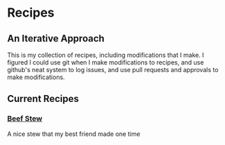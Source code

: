 # Recipes
## An Iterative Approach

This is my collection of recipes, including modifications that I make. I figured I could use git when I make modifications to recipes, and use github's neat system to log issues, and use pull requests and approvals to make modifications.

## Current Recipes

### [Beef Stew](beef_stew.md)
A nice stew that my best friend made one time